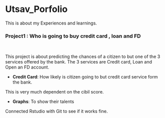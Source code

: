 # Utsav_Porfolio
This is about my Experiences and learnings.

### Project1 : Who is going to buy credit card , loan and FD
<br>

This project is about predicting the chances of a citizen to but one of the 3 services offered by the bank. The 3 services are Credit card, Loan and Open an FD account.

- **Credit Card**: How likely is citizen going to but credit card service form the bank. 

This is very much dependent on the cibil score.

- **Graphs**: To show their talents


Connected Rstudio with Git to see if it works fine.
